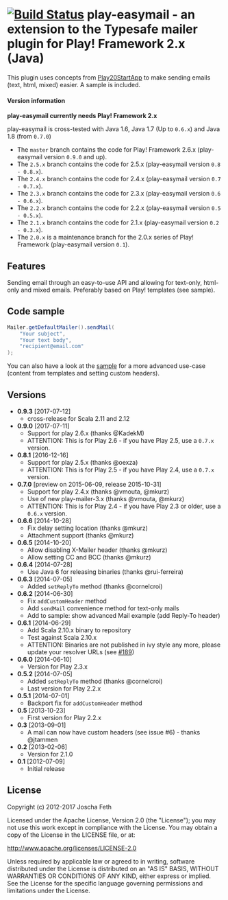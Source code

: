 # [![Build Status](https://travis-ci.org/joscha/play-easymail.png?branch=master)](https://travis-ci.org/joscha/play-easymail) play-easymail - an extension to the Typesafe mailer plugin for Play! Framework 2.x (Java)

This plugin uses concepts from [Play20StartApp][] to make sending emails (text, html, mixed) easier. A sample is included.

#### Version information
**play-easymail currently needs Play! Framework 2.x**

play-easymail is cross-tested with Java 1.6, Java 1.7 (Up to `0.6.x`) and Java 1.8 (from `0.7.0`)

* The `master` branch contains the code for Play! Framework 2.6.x (play-easymail version `0.9.0` and up).
* The `2.5.x` branch contains the code for 2.5.x (play-easymail version `0.8 - 0.8.x`).
* The `2.4.x` branch contains the code for 2.4.x (play-easymail version `0.7 - 0.7.x`).
* The `2.3.x` branch contains the code for 2.3.x (play-easymail version `0.6 - 0.6.x`).
* The `2.2.x` branch contains the code for 2.2.x (play-easymail version `0.5 - 0.5.x`).
* The `2.1.x` branch contains the code for 2.1.x (play-easymail version `0.2 - 0.3.x`).
* The `2.0.x` is a maintenance branch for the 2.0.x series of Play! Framework (play-easymail version `0.1`).

## Features
Sending email through an easy-to-use API and allowing for text-only, html-only and mixed emails. Preferably based on Play! templates (see sample).

## Code sample
```java
Mailer.getDefaultMailer().sendMail(
    "Your subject",
    "Your text body",
    "recipient@email.com"
);
```
You can also have a look at the [sample](samples/play-easymail-usage/app/controllers/Application.java) for a more advanced use-case (content from templates and setting custom headers).

## Versions
* **0.9.3** [2017-07-12]
  * cross-release for Scala 2.11 and 2.12
* **0.9.0** [2017-07-11]
  * Support for play 2.6.x (thanks @KadekM)
  * ATTENTION: This is for Play 2.6 - if you have Play 2.5, use a `0.7.x` version.
* **0.8.1** [2016-12-16]
  * Support for play 2.5.x (thanks @oexza)
  * ATTENTION: This is for Play 2.5 - if you have Play 2.4, use a `0.7.x` version.
* **0.7.0** [preview on 2015-06-09, release 2015-10-31]
  * Support for play 2.4.x (thanks @vmouta, @mkurz)
  * Use of new play-mailer-3.x (thanks @vmouta, @mkurz)
  * ATTENTION: This is for Play 2.4 - if you have Play 2.3 or older, use a `0.6.x` version.
* **0.6.6** [2014-10-28]
  * Fix delay setting location (thanks @mkurz)
  * Attachment support (thanks @mkurz)
* **0.6.5** [2014-10-20]
  * Allow disabling X-Mailer header (thanks @mkurz)
  * Allow setting CC and BCC (thanks @mkurz)
* **0.6.4** [2014-07-28]
  * Use Java 6 for releasing binaries (thanks @rui-ferreira)
* **0.6.3** [2014-07-05]
  * Added `setReplyTo` method (thanks @cornelcroi)
* **0.6.2** [2014-06-30]
  * Fix `addCustomHeader` method
  * Add `sendMail` convenience method for text-only mails
  * Add to sample: show advanced Mail example (add Reply-To header)
* **0.6.1** [2014-06-29]
  * Add Scala 2.10.x binary to repository
  * Test against Scala 2.10.x
  * ATTENTION: Binaries are not published in ivy style any more, please update your resolver URLs (see [#189](https://github.com/joscha/play-authenticate/issues/189))
* **0.6.0** [2014-06-10]
  * Version for Play 2.3.x
* **0.5.2** [2014-07-05]
  * Added `setReplyTo` method (thanks @cornelcroi)
  * Last version for Play 2.2.x
* **0.5.1** [2014-07-01]
  * Backport fix for `addCustomHeader` method
* **0.5** [2013-10-23]
  * First version for Play 2.2.x
* **0.3** [2013-09-01]
  * A mail can now have custom headers (see issue #6) - thanks @jtammen
* **0.2** [2013-02-06]
  * Version for 2.1.0
* **0.1** [2012-07-09]
  * Initial release

## License

Copyright (c) 2012-2017 Joscha Feth

Licensed under the Apache License, Version 2.0 (the "License"); you may not use this work except in compliance with the License. You may obtain a copy of the License in the LICENSE file, or at:

http://www.apache.org/licenses/LICENSE-2.0

Unless required by applicable law or agreed to in writing, software distributed under the License is distributed on an "AS IS" BASIS, WITHOUT WARRANTIES OR CONDITIONS OF ANY KIND, either express or implied. See the License for the specific language governing permissions and limitations under the License.


[Play20StartApp]: https://github.com/yesnault/Play20StartApp
